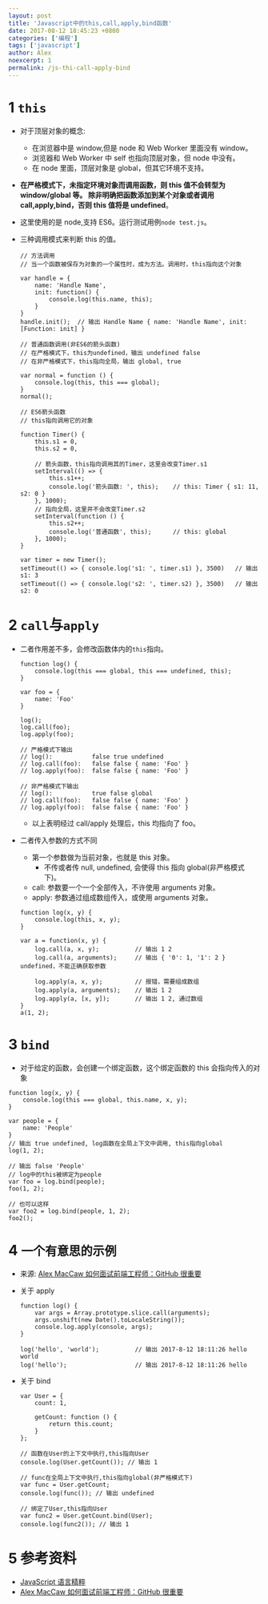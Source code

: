 ```yaml
---
layout: post
title: 'Javascript中的this,call,apply,bind函数'
date: 2017-08-12 18:45:23 +0800
categories: ['编程']
tags: ['javascript']
author: Alex
noexcerpt: 1
permalink: /js-thi-call-apply-bind
---
```


# 1 `this`

- 对于顶层对象的概念:
  - 在浏览器中是 window,但是 node 和 Web Worker 里面没有 window。
  - 浏览器和 Web Worker 中 self 也指向顶层对象，但 node 中没有。
  - 在 node 里面，顶层对象是 global，但其它环境不支持。
- **在严格模式下，未指定环境对象而调用函数，则 this 值不会转型为 window/global 等。 除非明确把函数添加到某个对象或者调用 call,apply,bind，否则 this 值将是 undefined**。
- 这里使用的是 node,支持 ES6。运行测试用例`node test.js`。
- 三种调用模式来判断 this 的值。

  ```
  // 方法调用
  // 当一个函数被保存为对象的一个属性时，成为方法。调用时，this指向这个对象

  var handle = {
      name: 'Handle Name',
      init: function() {
          console.log(this.name, this);
      }
  }
  handle.init();  // 输出 Handle Name { name: 'Handle Name', init: [Function: init] }

  // 普通函数调用(非ES6的箭头函数)
  // 在严格模式下，this为undefined，输出 undefined false
  // 在非严格模式下，this指向全局，输出 global, true

  var normal = function () {
      console.log(this, this === global);
  }
  normal();

  // ES6箭头函数
  // this指向调用它的对象

  function Timer() {
      this.s1 = 0,
      this.s2 = 0,

      // 箭头函数，this指向调用其的Timer，这里会改变Timer.s1
      setInterval(() => {
          this.s1++;
          console.log('箭头函数: ', this);    // this: Timer { s1: 11, s2: 0 }
      }, 1000);
      // 指向全局，这里并不会改变Timer.s2
      setInterval(function () {
          this.s2++;
          console.log('普通函数', this);      // this: global
      }, 1000);
  }

  var timer = new Timer();
  setTimeout(() => { console.log('s1: ', timer.s1) }, 3500)   // 输出 s1: 3
  setTimeout(() => { console.log('s2: ', timer.s2) }, 3500)   // 输出 s2: 0
  ```

# 2 `call`与`apply`

- 二者作用差不多，会修改函数体内的`this`指向。

  ```
  function log() {
      console.log(this === global, this === undefined, this);
  }

  var foo = {
      name: 'Foo'
  }

  log();
  log.call(foo);
  log.apply(foo);

  // 严格模式下输出
  // log():           false true undefined
  // log.call(foo):   false false { name: 'Foo' }
  // log.apply(foo):  false false { name: 'Foo' }

  // 非严格模式下输出
  // log():           true false global
  // log.call(foo):   false false { name: 'Foo' }
  // log.apply(foo):  false false { name: 'Foo' }
  ```

  - 以上表明经过 call/apply 处理后，this 均指向了 foo。

- 二者传入参数的方式不同

  - 第一个参数做为当前对象，也就是 this 对象。
    - 不传或者传 null, undefined, 会使得 this 指向 global(非严格模式下)。
  - call: 参数要一个一个全部传入，不许使用 arguments 对象。
  - apply: 参数通过组成数组传入，或使用 arguments 对象。

  ```
  function log(x, y) {
      console.log(this, x, y);
  }

  var a = function(x, y) {
      log.call(a, x, y);          // 输出 1 2
      log.call(a, arguments);     // 输出 { '0': 1, '1': 2 } undefined，不能正确获取参数

      log.apply(a, x, y);         // 报错，需要组成数组
      log.apply(a, arguments);    // 输出 1 2
      log.apply(a, [x, y]);       // 输出 1 2, 通过数组
  }
  a(1, 2);
  ```

# 3 `bind`

- 对于给定的函数，会创建一个绑定函数，这个绑定函数的 this 会指向传入的对象

```
function log(x, y) {
    console.log(this === global, this.name, x, y);
}

var people = {
    name: 'People'
}
// 输出 true undefined, log函数在全局上下文中调用, this指向global
log(1, 2);

// 输出 false 'People'
// log中的this被绑定为people
var foo = log.bind(people);
foo(1, 2);

// 也可以这样
var foo2 = log.bind(people, 1, 2);
foo2();
```

# 4 `一个有意思的示例`

- 来源: [Alex MacCaw 如何面试前端工程师：GitHub 很重要](https://segmentfault.com/a/1190000000375138?page=1)
- 关于 apply

  ```
  function log() {
      var args = Array.prototype.slice.call(arguments);
      args.unshift(new Date().toLocaleString());
      console.log.apply(console, args);
  }

  log('hello', 'world');          // 输出 2017-8-12 18:11:26 hello world
  log('hello');                   // 输出 2017-8-12 18:11:26 hello
  ```

- 关于 bind

  ```
  var User = {
      count: 1,

      getCount: function () {
          return this.count;
      }
  };

  // 函数在User的上下文中执行,this指向User
  console.log(User.getCount()); // 输出 1

  // func在全局上下文中执行,this指向global(非严格模式下)
  var func = User.getCount;
  console.log(func()); // 输出 undefined

  // 绑定了User,this指向User
  var func2 = User.getCount.bind(User);
  console.log(func2()); // 输出 1
  ```

# 5 参考资料

- [JavaScript 语言精粹](https://book.douban.com/subject/3590768/)
- [Alex MacCaw 如何面试前端工程师：GitHub 很重要](https://segmentfault.com/a/1190000000375138?page=1)
